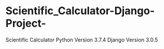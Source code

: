 # Scientific_Calculator-Django-Project-
Scientific Calculator
Python Version 3.7.4
Django Version 3.0.5
